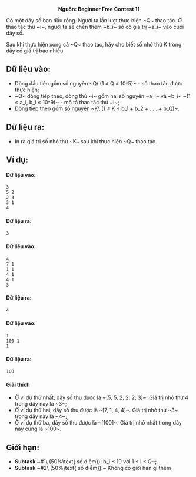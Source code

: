 **<center>Nguồn: Beginner Free Contest 11</center>**

Có một dãy số ban đầu rỗng. Người ta lần lượt thực hiện ~Q~ thao tác. Ở thao tác thứ ~i~, người ta sẽ chèn thêm ~b_i~ số có giá trị ~a_i~ vào cuối dãy số.

Sau khi thực hiện xong cả ~Q~ thao tác, hãy cho biết số nhỏ thứ K trong dãy có giá trị bao nhiêu.

## Dữ liệu vào:
- Dòng đầu tiên gồm số nguyên ~Q\ (1 ≤ Q ≤ 10^5)~ - số thao tác được thực hiện;
- ~Q~ dòng tiếp theo, dòng thứ ~i~ gồm hai số nguyên ~a_i~ và ~b_i~ ~(1 ≤ a_i, b_i ≤ 10^9)~ - mô tả thao tác
thứ ~i~;
- Dòng tiếp theo gồm số nguyên ~K\ (1 ≤ K ≤ b_1 + b_2 + . . . + b_Q)~.

## Dữ liệu ra:
- In ra giá trị số nhỏ thứ ~K~ sau khi thực hiện ~Q~ thao tác.

## Ví dụ:
#### Dữ liệu vào:
```
3
5 2
2 3
3 1
4
```

#### Dữ liệu ra:
```
3
```

#### Dữ liệu vào:
```
4
7 1
1 1
4 1
4 1
3
```

#### Dữ liệu ra:
```
4
```

#### Dữ liệu vào:
```
1
100 1
1
```

#### Dữ liệu ra:
```
100
```

#### Giải thích
- Ở ví dụ thứ nhất, dãy số thu được là ~[5, 5, 2, 2, 2, 3]~. Giá trị nhỏ thứ 4 trong dãy này là ~3~;
- Ở ví dụ thứ hai, dãy số thu được là ~[7, 1, 4, 4]~. Giá trị nhỏ thứ ~3~ trong dãy này là ~4~;
- Ở ví dụ thứ ba, dãy số thu được là ~[100]~. Giá trị nhỏ nhất trong dãy này cũng là ~100~.

## Giới hạn:
- **Subtask** ~\#1\ (50\%\text{ số điểm}): b_i ≤ 10 với 1 ≤ i ≤ Q~;
- **Subtask** ~\#2\ (50\%\text{ số điểm}):~ Không có giới hạn gì thêm